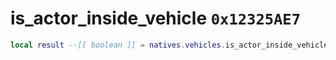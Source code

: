 # is_actor_inside_vehicle `0x12325AE7`

```lua
local result --[[ boolean ]] = natives.vehicles.is_actor_inside_vehicle(_actor --[[ number ]])
```